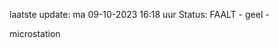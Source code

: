 laatste update: 
ma 09-10-2023 16:18   uur 
Status: FAALT - geel - 
<div class="service Y">microstation</div>